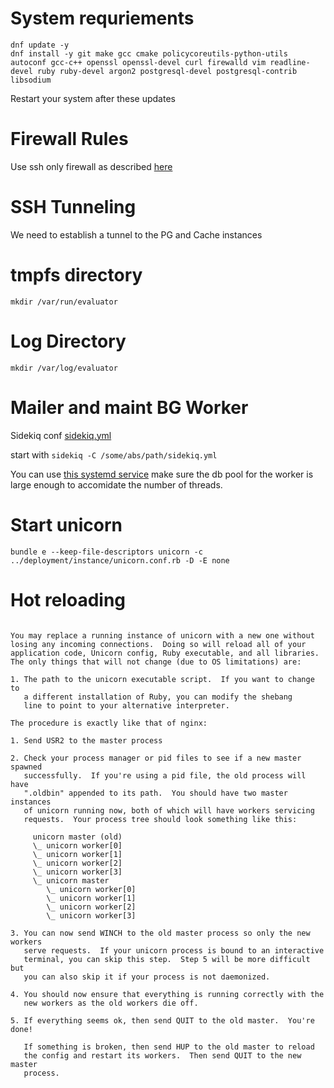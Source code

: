 

# System requriements
```
dnf update -y
dnf install -y git make gcc cmake policycoreutils-python-utils autoconf gcc-c++ openssl openssl-devel curl firewalld vim readline-devel ruby ruby-devel argon2 postgresql-devel postgresql-contrib libsodium  
```
Restart your system after these updates


# Firewall Rules

Use ssh only firewall as described [here](../misc/ssh_only_firewall.md) 

# SSH Tunneling

We need to establish a tunnel to the PG and Cache instances

# tmpfs directory
`mkdir /var/run/evaluator`

# Log Directory
`mkdir /var/log/evaluator`

# Mailer and maint BG Worker

Sidekiq conf [sidekiq.yml](sidekiq.yml)

start with `sidekiq -C /some/abs/path/sidekiq.yml`

You can use [this systemd service](evaluator-sidekiq.service)
make sure the db pool for the worker is large enough to accomidate the number of threads.

# Start unicorn
`bundle e --keep-file-descriptors unicorn -c ../deployment/instance/unicorn.conf.rb -D -E none`


# Hot reloading

```

You may replace a running instance of unicorn with a new one without
losing any incoming connections.  Doing so will reload all of your
application code, Unicorn config, Ruby executable, and all libraries.
The only things that will not change (due to OS limitations) are:

1. The path to the unicorn executable script.  If you want to change to
   a different installation of Ruby, you can modify the shebang
   line to point to your alternative interpreter.

The procedure is exactly like that of nginx:

1. Send USR2 to the master process

2. Check your process manager or pid files to see if a new master spawned
   successfully.  If you're using a pid file, the old process will have
   ".oldbin" appended to its path.  You should have two master instances
   of unicorn running now, both of which will have workers servicing
   requests.  Your process tree should look something like this:

     unicorn master (old)
     \_ unicorn worker[0]
     \_ unicorn worker[1]
     \_ unicorn worker[2]
     \_ unicorn worker[3]
     \_ unicorn master
        \_ unicorn worker[0]
        \_ unicorn worker[1]
        \_ unicorn worker[2]
        \_ unicorn worker[3]

3. You can now send WINCH to the old master process so only the new workers
   serve requests.  If your unicorn process is bound to an interactive
   terminal, you can skip this step.  Step 5 will be more difficult but
   you can also skip it if your process is not daemonized.

4. You should now ensure that everything is running correctly with the
   new workers as the old workers die off.

5. If everything seems ok, then send QUIT to the old master.  You're done!

   If something is broken, then send HUP to the old master to reload
   the config and restart its workers.  Then send QUIT to the new master
   process.



```